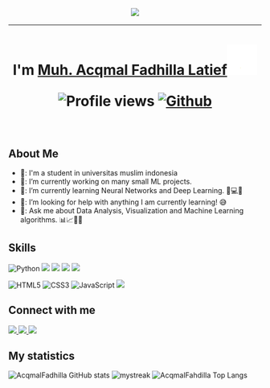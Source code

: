 <p align="center">
  <img src="https://miro.medium.com/max/2048/1*OohqW5DGh9CQS4hLY5FXzA.png" height="230"/>
</p>
<hr>
<h1 align="center">I'm <a href="https://github.com/AcmqlFadhilla">Muh. Acqmal Fadhilla Latief<a><img src="https://github.com/Kathryn-Jie/Kathryn-Jie/blob/main/wave.gif" width="60px"/>

![Profile views](https://visitor-badge.glitch.me/badge?page_id=AcqmalFadhilla)
[![Github](https://img.shields.io/github/followers/AcqmalFadhilla?label=Follow&style=social)](https://github.com/AcqmalFadhilla)

</h1>

<Br>
<h2>About Me</h2>

- 🏫: I'm a student in universitas muslim indonesia
- 🔭: I’m currently working on many small ML projects.
- 🌱: I’m currently learning Neural Networks and Deep Learning. 🧠💻🤖
- 🤔: I’m looking for help with anything I am currently learning! 😅
- 💬: Ask me about Data Analysis, Visualization and Machine Learning algorithms. 📊📈🤖🧠

<h2> Skills </h2>

   ![Python](https://img.shields.io/badge/Python%20-%2314354C.svg?style=for-the-badge&logo=python&logoColor=white)
   <img src="https://img.shields.io/badge/Keras%20-%23D00000.svg?&style=for-the-badge&logo=Keras&logoColor=white"/>
   <img src="https://img.shields.io/badge/TensorFlow%20-%23FF6F00.svg?&style=for-the-badge&logo=TensorFlow&logoColor=white" />
   <img src="https://img.shields.io/badge/pandas%20-%23150458.svg?&style=for-the-badge&logo=pandas&logoColor=white" />
   <img src="https://img.shields.io/badge/numpy%20-%23013243.svg?&style=for-the-badge&logo=numpy&logoColor=white" />
   
   ![HTML5](https://img.shields.io/badge/HTML5%20-%23E34F26.svg?style=for-the-badge&logo=html5&logoColor=white)
   ![CSS3](https://img.shields.io/badge/CSS%20-%231572B6.svg?style=for-the-badge&logo=css3&logoColor=white)
   ![JavaScript](https://img.shields.io/badge/JavaScript%20-%23F7DF1E.svg?style=for-the-badge&logo=javascript&logoColor=black)
    <img src="https://img.shields.io/badge/figma%20-%23F24E1E.svg?&style=for-the-badge&logo=figma&logoColor=white"/>
    
 

<h2> Connect with me </h2>

<a href="https://www.linkedin.com/in/muh-acqmal-fadhilla-latief-15b557241/" target="_blank">
<img src="https://img.shields.io/badge/linkedin%20-%230077B5.svg?&style=for-the-badge&logo=linkedin&logoColor=white"/>
</a>

<a href="https://www.instagram.com/acqmalfadhilla" target="_blank">
<img src="https://img.shields.io/badge/Instagram%20-%23E4405F.svg?&style=for-the-badge&logo=Instagram&logoColor=white"/>
</a>

<a href="https://github.com/AcqmalFadhilla" target="_blank">
<img src="https://img.shields.io/badge/github%20-%23121011.svg?&style=for-the-badge&logo=github&logoColor=white"/>
</a>

<h2>My statistics</h2>

![AcqmalFadhilla GitHub stats](https://github-readme-stats.vercel.app/api?username=AcqmalFadhilla&show_icons=true&theme=tokyonight)
<img src="https://github-readme-streak-stats.herokuapp.com/?user=AcqmalFadhilla&theme=tokyonight" alt="mystreak"/>
![AcqmalFahdilla Top Langs](https://github-readme-stats.vercel.app/api/top-langs/?username=AcqmalFadhilla&theme=tokyonight&layout=compact)




